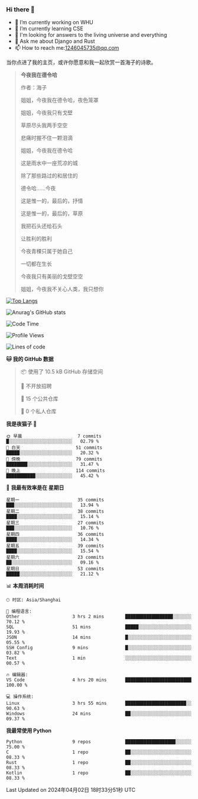 ### Hi there 👋



- 🔭 I’m currently working on WHU
- 🌱 I’m currently learning CSE
- 🤔 I'm looking for answers to the living universe and everything
- 💬 Ask me about Django and Rust
- 📫 How to reach me:1246045735@qq.com

当你点进了我的主页，或许你愿意和我一起欣赏一首海子的诗歌。

>**今夜我在德令哈**
>
>作者：海子
>
>姐姐，今夜我在德令哈，夜色笼罩
>
>姐姐，今夜我只有戈壁
>
>草原尽头我两手空空
>
>悲痛时握不住一颗泪滴
>
>姐姐，今夜我在德令哈
>
>这是雨水中一座荒凉的城
>
>除了那些路过的和居住的
>
>德令哈......今夜
>
>这是惟一的，最后的，抒情
>
>这是惟一的，最后的，草原
>
>我把石头还给石头
>
>让胜利的胜利
>
>今夜青稞只属于她自己
>
>一切都在生长
>
>今夜我只有美丽的戈壁空空
>
>姐姐，今夜我不关心人类，我只想你



[![Top Langs](https://github-readme-stats.vercel.app/api/top-langs/?username=wisdomgo&theme=onedark)](https://github.com/anuraghazra/github-readme-stats)

![Anurag's GitHub stats](https://github-readme-stats.vercel.app/api?username=wisdomgo&hide=contribs,stars&theme=synthwave)

<!--START_SECTION:waka-->
![Code Time](http://img.shields.io/badge/Code%20Time-135%20hrs%2056%20mins-blue)

![Profile Views](http://img.shields.io/badge/%E4%B8%AA%E4%BA%BA%E8%B5%84%E6%96%99%E8%A7%82%E7%9C%8B%E6%AC%A1%E6%95%B0-29-blue)

![Lines of code](https://img.shields.io/badge/%E4%BB%8E%E3%80%8CHello%20World%E3%80%8D%E8%B5%B7%E6%88%91%E5%B7%B2%E7%BB%8F%E5%86%99%E4%BA%86-45.7%20thousand%20%E8%A1%8C%E4%BB%A3%E7%A0%81-blue)

**🐱 我的 GitHub 数据** 

> 📦  使用了 10.5 kB GitHub 存储空间 
 > 
> 🚫 不开放招聘
 > 
> 📜 15 个公共仓库 
 > 
> 🔑 0 个私人仓库 
 > 
**我是夜猫子 🦉** 

```text
🌞 早晨                     7 commits           █░░░░░░░░░░░░░░░░░░░░░░░░   02.79 % 
🌆 白天                     51 commits          █████░░░░░░░░░░░░░░░░░░░░   20.32 % 
🌃 傍晚                     79 commits          ████████░░░░░░░░░░░░░░░░░   31.47 % 
🌙 晚上                     114 commits         ███████████░░░░░░░░░░░░░░   45.42 % 
```
📅 **我最有效率是在 星期日** 

```text
星期一                      35 commits          ███░░░░░░░░░░░░░░░░░░░░░░   13.94 % 
星期二                      38 commits          ████░░░░░░░░░░░░░░░░░░░░░   15.14 % 
星期三                      27 commits          ███░░░░░░░░░░░░░░░░░░░░░░   10.76 % 
星期四                      36 commits          ████░░░░░░░░░░░░░░░░░░░░░   14.34 % 
星期五                      39 commits          ████░░░░░░░░░░░░░░░░░░░░░   15.54 % 
星期六                      23 commits          ██░░░░░░░░░░░░░░░░░░░░░░░   09.16 % 
星期日                      53 commits          █████░░░░░░░░░░░░░░░░░░░░   21.12 % 
```


📊 **本周消耗时间** 

```text
🕑︎ 时区: Asia/Shanghai

💬 编程语言: 
Other                    3 hrs 2 mins        ██████████████████░░░░░░░   70.12 % 
SQL                      51 mins             █████░░░░░░░░░░░░░░░░░░░░   19.93 % 
JSON                     14 mins             █░░░░░░░░░░░░░░░░░░░░░░░░   05.55 % 
SSH Config               9 mins              █░░░░░░░░░░░░░░░░░░░░░░░░   03.82 % 
Text                     1 min               ░░░░░░░░░░░░░░░░░░░░░░░░░   00.57 % 

🔥 编辑器: 
VS Code                  4 hrs 20 mins       █████████████████████████   100.00 % 

💻 操作系统: 
Linux                    3 hrs 55 mins       ███████████████████████░░   90.63 % 
Windows                  24 mins             ██░░░░░░░░░░░░░░░░░░░░░░░   09.37 % 
```

**我最常使用 Python** 

```text
Python                   9 repos             ███████████████████░░░░░░   75.00 % 
C                        1 repo              ██░░░░░░░░░░░░░░░░░░░░░░░   08.33 % 
Rust                     1 repo              ██░░░░░░░░░░░░░░░░░░░░░░░   08.33 % 
Kotlin                   1 repo              ██░░░░░░░░░░░░░░░░░░░░░░░   08.33 % 
```




 Last Updated on 2024年04月02日 18时33分51秒 UTC
<!--END_SECTION:waka-->
